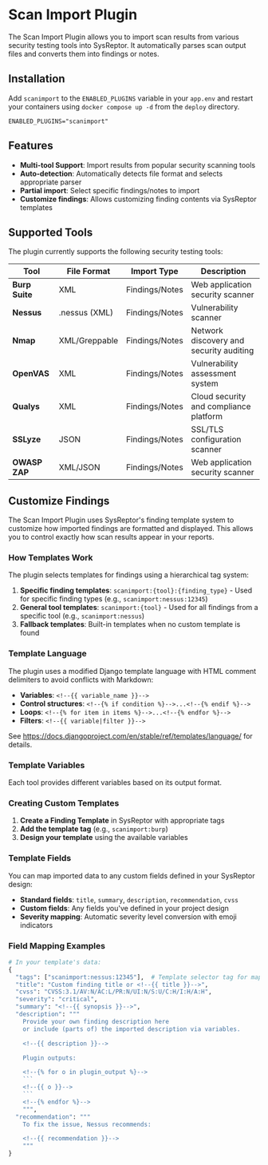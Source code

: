 # Scan Import Plugin

The Scan Import Plugin allows you to import scan results from various security testing tools into SysReptor. It automatically parses scan output files and converts them into findings or notes.

## Installation

Add `scanimport` to the `ENABLED_PLUGINS` variable in your `app.env` and restart your containers using `docker compose up -d` from the `deploy` directory.

```
ENABLED_PLUGINS="scanimport"
```

## Features

- **Multi-tool Support**: Import results from popular security scanning tools
- **Auto-detection**: Automatically detects file format and selects appropriate parser
- **Partial import**: Select specific findings/notes to import
- **Customize findings**: Allows customizing finding contents via SysReptor templates

## Supported Tools

The plugin currently supports the following security testing tools:

| Tool | File Format | Import Type | Description |
|------|-------------|-------------|-------------|
| **Burp Suite** | XML | Findings/Notes | Web application security scanner |
| **Nessus** | .nessus (XML) | Findings/Notes | Vulnerability scanner |
| **Nmap** | XML/Greppable | Findings/Notes | Network discovery and security auditing |
| **OpenVAS** | XML | Findings/Notes | Vulnerability assessment system |
| **Qualys** | XML | Findings/Notes | Cloud security and compliance platform |
| **SSLyze** | JSON | Findings/Notes | SSL/TLS configuration scanner |
| **OWASP ZAP** | XML/JSON | Findings/Notes | Web application security scanner |


## Customize Findings

The Scan Import Plugin uses SysReptor's finding template system to customize how imported findings are formatted and displayed. This allows you to control exactly how scan results appear in your reports.

### How Templates Work

The plugin selects templates for findings using a hierarchical tag system:

1. **Specific finding templates**: `scanimport:{tool}:{finding_type}` - Used for specific finding types (e.g., `scanimport:nessus:12345`)
2. **General tool templates**: `scanimport:{tool}` - Used for all findings from a specific tool (e.g., `scanimport:nessus`)
3. **Fallback templates**: Built-in templates when no custom template is found


### Template Language

The plugin uses a modified Django template language with HTML comment delimiters to avoid conflicts with Markdown:

- **Variables**: `<!--{{ variable_name }}-->`
- **Control structures**: `<!--{% if condition %}-->...<!--{% endif %}-->`
- **Loops**: `<!--{% for item in items %}-->...<!--{% endfor %}-->`
- **Filters**: `<!--{{ variable|filter }}-->`

See https://docs.djangoproject.com/en/stable/ref/templates/language/ for details.


### Template Variables

Each tool provides different variables based on its output format.


### Creating Custom Templates

1. **Create a Finding Template** in SysReptor with appropriate tags
2. **Add the template tag** (e.g., `scanimport:burp`)
3. **Design your template** using the available variables


### Template Fields

You can map imported data to any custom fields defined in your SysReptor design:

- **Standard fields**: `title`, `summary`, `description`, `recommendation`, `cvss`
- **Custom fields**: Any fields you've defined in your project design
- **Severity mapping**: Automatic severity level conversion with emoji indicators

### Field Mapping Examples

~~~python
# In your template's data:
{
  "tags": ["scanimport:nessus:12345"],  # Template selector tag for mapping
  "title": "Custom finding title or <!--{{ title }}-->",
  "cvss": "CVSS:3.1/AV:N/AC:L/PR:N/UI:N/S:U/C:H/I:H/A:H",
  "severity": "critical",
  "summary": "<!--{{ synopsis }}-->",
  "description": """
    Provide your own finding description here 
    or include (parts of) the imported description via variables.

    <!--{{ description }}-->

    Plugin outputs:

    <!--{% for o in plugin_output %}-->
    ```
    <!--{{ o }}-->
    ```
    <!--{% endfor %}-->
    """,
  "recommendation": """
    To fix the issue, Nessus recommends:

    <!--{{ recommendation }}-->
    """
}
~~~
